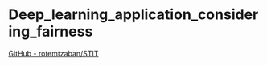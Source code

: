 # Deep_learning_application_considering_fairness

[GitHub - rotemtzaban/STIT](https://github.com/rotemtzaban/STIT?tab=readme-ov-file)
